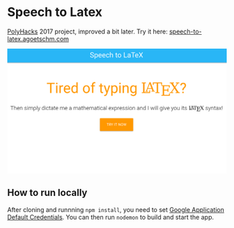 # Speech to Latex

[PolyHacks](http://www.polyhacks.com/) 2017 project, improved a bit later. Try it here: [speech-to-latex.agoetschm.com](http://speech-to-latex.agoetschm.com/)

![screenshot](screenshots/screenshot.png)

## How to run locally

After cloning and runnning `npm install`, you need to set [Google Application Default Credentials](https://developers.google.com/identity/protocols/application-default-credentials). You can then run `nodemon` to build and start the app.
